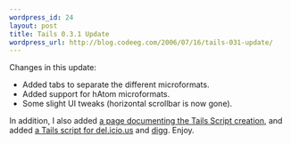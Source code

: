 ```yaml
--- 
wordpress_id: 24
layout: post
title: Tails 0.3.1 Update
wordpress_url: http://blog.codeeg.com/2006/07/16/tails-031-update/
---
```

Changes in this update:
<ul>
	<li>Added tabs to separate the different microformats.</li>
	<li>Added support for hAtom microformats.</li>
	<li>Some slight UI tweaks (horizontal scrollbar is now gone).</li>
</ul>
In addition, I also added <a href="http://blog.codeeg.com/tails-firefox-extension-03/creating-a-tails-script/">a page documenting the Tails Script creation</a>, and added <a href="http://codeeg.com/tails/scripts/delicious.tails.js">a Tails script for del.icio.us</a> and <a href="http://codeeg.com/tails/scripts/digg.tails.js">digg</a>.  Enjoy.
